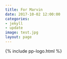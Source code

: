 ```yaml
---
title: For Marvin
date: 2017-10-02 12:00:00
categories:
- jekyll
- update
image: test.jpg
layout: page
---
```


{% include pp-logo.html %}
